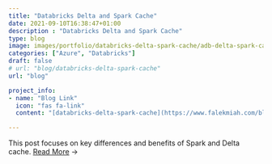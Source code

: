 ```yaml
---
title: "Databricks Delta and Spark Cache"
date: 2021-09-10T16:38:47+01:00
description : "Databricks Delta and Spark Cache"
type: blog
image: images/portfolio/databricks-delta-spark-cache/adb-delta-spark-cache-portfolio.png
categories: ["Azure", "Databricks"]
draft: false
# url: "blog/databricks-delta-spark-cache"
url: "blog"

project_info:
- name: "Blog Link"
  icon: "fas fa-link"
  content: "[databricks-delta-spark-cache](https://www.falekmiah.com/blog/databricks-delta-spark-cache/)"

---
```


This post focuses on key differences and benefits of Spark and Delta cache. [Read More](https://www.falekmiah.com/blog/databricks-delta-spark-cache/) ->